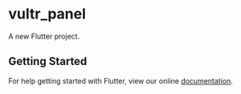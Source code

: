 # vultr_panel

A new Flutter project.

## Getting Started

For help getting started with Flutter, view our online
[documentation](https://flutter.io/).
